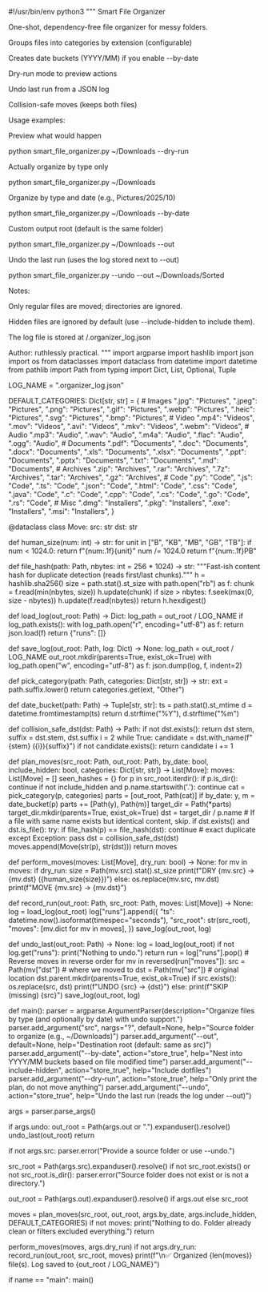 #!/usr/bin/env python3 """ Smart File Organizer

One-shot, dependency-free file organizer for messy folders.

Groups files into categories by extension (configurable)

Creates date buckets (YYYY/MM) if you enable --by-date

Dry-run mode to preview actions

Undo last run from a JSON log

Collision-safe moves (keeps both files)


Usage examples:

Preview what would happen

python smart_file_organizer.py ~/Downloads --dry-run

Actually organize by type only

python smart_file_organizer.py ~/Downloads

Organize by type and date (e.g., Pictures/2025/10)

python smart_file_organizer.py ~/Downloads --by-date

Custom output root (default is the same folder)

python smart_file_organizer.py ~/Downloads --out 

Undo the last run (uses the log stored next to --out)

python smart_file_organizer.py --undo --out ~/Downloads/Sorted

Notes:

Only regular files are moved; directories are ignored.

Hidden files are ignored by default (use --include-hidden to include them).

The log file is stored at <out>/.organizer_log.json


Author: ruthlessly practical. """ import argparse import hashlib import json import os from dataclasses import dataclass from datetime import datetime from pathlib import Path from typing import Dict, List, Optional, Tuple

LOG_NAME = ".organizer_log.json"

DEFAULT_CATEGORIES: Dict[str, str] = { # Images ".jpg": "Pictures", ".jpeg": "Pictures", ".png": "Pictures", ".gif": "Pictures", ".webp": "Pictures", ".heic": "Pictures", ".svg": "Pictures", ".bmp": "Pictures", # Video ".mp4": "Videos", ".mov": "Videos", ".avi": "Videos", ".mkv": "Videos", ".webm": "Videos", # Audio ".mp3": "Audio", ".wav": "Audio", ".m4a": "Audio", ".flac": "Audio", ".ogg": "Audio", # Documents ".pdf": "Documents", ".doc": "Documents", ".docx": "Documents", ".xls": "Documents", ".xlsx": "Documents", ".ppt": "Documents", ".pptx": "Documents", ".txt": "Documents", ".md": "Documents", # Archives ".zip": "Archives", ".rar": "Archives", ".7z": "Archives", ".tar": "Archives", ".gz": "Archives", # Code ".py": "Code", ".js": "Code", ".ts": "Code", ".json": "Code", ".html": "Code", ".css": "Code", ".java": "Code", ".c": "Code", ".cpp": "Code", ".cs": "Code", ".go": "Code", ".rs": "Code", # Misc ".dmg": "Installers", ".pkg": "Installers", ".exe": "Installers", ".msi": "Installers", }

@dataclass class Move: src: str dst: str

def human_size(num: int) -> str: for unit in ["B", "KB", "MB", "GB", "TB"]: if num < 1024.0: return f"{num:.1f}{unit}" num /= 1024.0 return f"{num:.1f}PB"

def file_hash(path: Path, nbytes: int = 256 * 1024) -> str: """Fast-ish content hash for duplicate detection (reads first/last chunks).""" h = hashlib.sha256() size = path.stat().st_size with path.open("rb") as f: chunk = f.read(min(nbytes, size)) h.update(chunk) if size > nbytes: f.seek(max(0, size - nbytes)) h.update(f.read(nbytes)) return h.hexdigest()

def load_log(out_root: Path) -> Dict: log_path = out_root / LOG_NAME if log_path.exists(): with log_path.open("r", encoding="utf-8") as f: return json.load(f) return {"runs": []}

def save_log(out_root: Path, log: Dict) -> None: log_path = out_root / LOG_NAME out_root.mkdir(parents=True, exist_ok=True) with log_path.open("w", encoding="utf-8") as f: json.dump(log, f, indent=2)

def pick_category(path: Path, categories: Dict[str, str]) -> str: ext = path.suffix.lower() return categories.get(ext, "Other")

def date_bucket(path: Path) -> Tuple[str, str]: ts = path.stat().st_mtime d = datetime.fromtimestamp(ts) return d.strftime("%Y"), d.strftime("%m")

def collision_safe_dst(dst: Path) -> Path: if not dst.exists(): return dst stem, suffix = dst.stem, dst.suffix i = 2 while True: candidate = dst.with_name(f"{stem} ({i}){suffix}") if not candidate.exists(): return candidate i += 1

def plan_moves(src_root: Path, out_root: Path, by_date: bool, include_hidden: bool, categories: Dict[str, str]) -> List[Move]: moves: List[Move] = [] seen_hashes = {} for p in src_root.iterdir(): if p.is_dir(): continue if not include_hidden and p.name.startswith('.'): continue cat = pick_category(p, categories) parts = [out_root, Path(cat)] if by_date: y, m = date_bucket(p) parts += [Path(y), Path(m)] target_dir = Path(*parts) target_dir.mkdir(parents=True, exist_ok=True) dst = target_dir / p.name # If a file with same name exists but identical content, skip. if dst.exists() and dst.is_file(): try: if file_hash(p) == file_hash(dst): continue  # exact duplicate except Exception: pass dst = collision_safe_dst(dst) moves.append(Move(str(p), str(dst))) return moves

def perform_moves(moves: List[Move], dry_run: bool) -> None: for mv in moves: if dry_run: size = Path(mv.src).stat().st_size print(f"DRY  {mv.src}  ->  {mv.dst}  ({human_size(size)})") else: os.replace(mv.src, mv.dst) print(f"MOVE {mv.src}  ->  {mv.dst}")

def record_run(out_root: Path, src_root: Path, moves: List[Move]) -> None: log = load_log(out_root) log["runs"].append({ "ts": datetime.now().isoformat(timespec="seconds"), "src_root": str(src_root), "moves": [mv.dict for mv in moves], }) save_log(out_root, log)

def undo_last(out_root: Path) -> None: log = load_log(out_root) if not log.get("runs"): print("Nothing to undo.") return run = log["runs"].pop() # Reverse moves in reverse order for mv in reversed(run["moves"]): src = Path(mv["dst"])  # where we moved to dst = Path(mv["src"])  # original location dst.parent.mkdir(parents=True, exist_ok=True) if src.exists(): os.replace(src, dst) print(f"UNDO {src} -> {dst}") else: print(f"SKIP (missing) {src}") save_log(out_root, log)

def main(): parser = argparse.ArgumentParser(description="Organize files by type (and optionally by date) with undo support.") parser.add_argument("src", nargs="?", default=None, help="Source folder to organize (e.g., ~/Downloads)") parser.add_argument("--out", default=None, help="Destination root (default: same as src)") parser.add_argument("--by-date", action="store_true", help="Nest into YYYY/MM buckets based on file modified time") parser.add_argument("--include-hidden", action="store_true", help="Include dotfiles") parser.add_argument("--dry-run", action="store_true", help="Only print the plan, do not move anything") parser.add_argument("--undo", action="store_true", help="Undo the last run (reads the log under --out)")

args = parser.parse_args()

if args.undo:
    out_root = Path(args.out or ".").expanduser().resolve()
    undo_last(out_root)
    return

if not args.src:
    parser.error("Provide a source folder or use --undo.")

src_root = Path(args.src).expanduser().resolve()
if not src_root.exists() or not src_root.is_dir():
    parser.error("Source folder does not exist or is not a directory.")

out_root = Path(args.out).expanduser().resolve() if args.out else src_root

moves = plan_moves(src_root, out_root, args.by_date, args.include_hidden, DEFAULT_CATEGORIES)
if not moves:
    print("Nothing to do. Folder already clean or filters excluded everything.")
    return

perform_moves(moves, args.dry_run)
if not args.dry_run:
    record_run(out_root, src_root, moves)
    print(f"\n✅ Organized {len(moves)} file(s). Log saved to {out_root / LOG_NAME}")

if name == "main": main()

